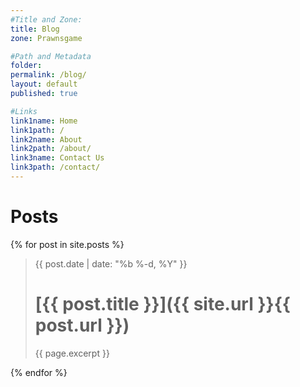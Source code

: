 ```yaml
---
#Title and Zone:
title: Blog
zone: Prawnsgame

#Path and Metadata
folder:
permalink: /blog/
layout: default
published: true

#Links
link1name: Home
link1path: /
link2name: About
link2path: /about/
link3name: Contact Us
link3path: /contact/
---
```


Posts
=====

{% for post in site.posts %}
 > {{ post.date | date: "%b %-d, %Y" }}
 > 
 > [{{ post.title }}]({{ site.url }}{{ post.url }})
 > ================================================
 > 
 > {{ page.excerpt }}
 
 
{% endfor %}

<!--<p class="rss-subscribe">subscribe <a href="{{ "/feed.xml" | prepend: site.baseurl }}">via RSS</a></p>-->
